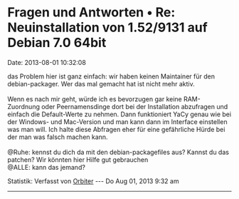 Fragen und Antworten • Re: Neuinstallation von 1.52/9131 auf Debian 7.0 64bit
=============================================================================

Date: 2013-08-01 10:32:08

das Problem hier ist ganz einfach: wir haben keinen Maintainer für den
debian-packager. Wer das mal gemacht hat ist nicht mehr aktiv.\
\
Wenn es nach mir geht, würde ich es bevorzugen gar keine RAM-Zuordnung
oder Peernamensdinge dort bei der Installation abzufragen und einfach
die Default-Werte zu nehmen. Dann funktioniert YaCy genau wie bei der
Windows- und Mac-Version und man kann dann im Interface einstellen was
man will. Ich halte diese Abfragen eher für eine gefährliche Hürde bei
der man was falsch machen kann.\
\
\@Ruhe: kennst du dich da mit den debian-packagefiles aus? Kannst du das
patchen? Wir könnten hier Hilfe gut gebrauchen\
\@ALLE: kann das jemand?

Statistik: Verfasst von
[Orbiter](http://forum.yacy-websuche.de/memberlist.php?mode=viewprofile&u=2)
--- Do Aug 01, 2013 9:32 am

------------------------------------------------------------------------
